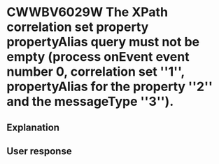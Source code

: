 # CWWBV6029W The XPath correlation set property propertyAlias query must not be empty (process onEvent event number 0, correlation set ''1'', propertyAlias for the property ''2'' and the messageType ''3'').

## Explanation

## User response